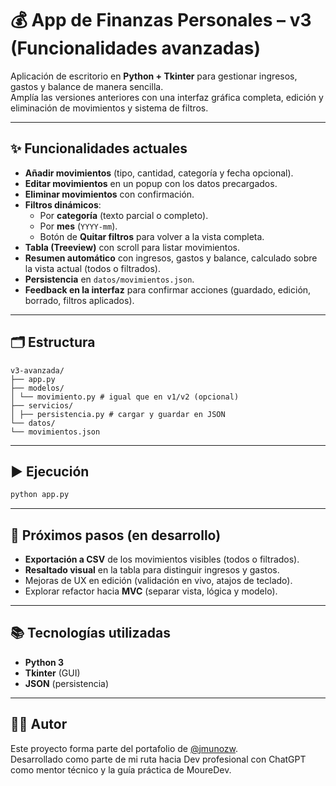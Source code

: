 # 💰 App de Finanzas Personales – v3 (Funcionalidades avanzadas)

Aplicación de escritorio en **Python + Tkinter** para gestionar ingresos, gastos y balance de manera sencilla.  
Amplía las versiones anteriores con una interfaz gráfica completa, edición y eliminación de movimientos y sistema de filtros.

---

## ✨ Funcionalidades actuales
- **Añadir movimientos** (tipo, cantidad, categoría y fecha opcional).
- **Editar movimientos** en un popup con los datos precargados.
- **Eliminar movimientos** con confirmación.
- **Filtros dinámicos**:
  - Por **categoría** (texto parcial o completo).
  - Por **mes** (`YYYY-mm`).
  - Botón de **Quitar filtros** para volver a la vista completa.
- **Tabla (Treeview)** con scroll para listar movimientos.
- **Resumen automático** con ingresos, gastos y balance, calculado sobre la vista actual (todos o filtrados).
- **Persistencia** en `datos/movimientos.json`.
- **Feedback en la interfaz** para confirmar acciones (guardado, edición, borrado, filtros aplicados).

---

## 🗂 Estructura

```
v3-avanzada/
├── app.py
├── modelos/
│ └── movimiento.py # igual que en v1/v2 (opcional)
├── servicios/
│ ├── persistencia.py # cargar y guardar en JSON
└── datos/
└── movimientos.json
```

---

## ▶️ Ejecución
```bash
python app.py
```

---

## 🔮 Próximos pasos (en desarrollo)
- **Exportación a CSV** de los movimientos visibles (todos o filtrados).
- **Resaltado visual** en la tabla para distinguir ingresos y gastos.
- Mejoras de UX en edición (validación en vivo, atajos de teclado).
- Explorar refactor hacia **MVC** (separar vista, lógica y modelo).

---

## 📚 Tecnologías utilizadas

- **Python 3**
- **Tkinter** (GUI)
- **JSON** (persistencia)

---

## 🧑‍💻 Autor

Este proyecto forma parte del portafolio de [@jmunozw](https://github.com/jmunozw).  
Desarrollado como parte de mi ruta hacia Dev profesional con ChatGPT como mentor técnico y la guía práctica de MoureDev.